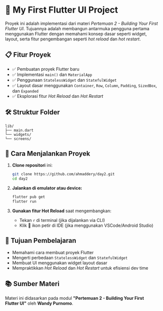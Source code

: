 
# 🚀 My First Flutter UI Project

Proyek ini adalah implementasi dari materi *Pertemuan 2 - Building Your First Flutter UI*. Tujuannya adalah membangun antarmuka pengguna pertama menggunakan Flutter dengan memahami konsep dasar seperti widget, layout, serta fitur pengembangan seperti *hot reload* dan *hot restart*.

## 📋 Fitur Proyek

- ✅ Pembuatan proyek Flutter baru
- ✅ Implementasi `main()` dan `MaterialApp`
- ✅ Penggunaan `StatelessWidget` dan `StatefulWidget`
- ✅ Layout dasar menggunakan `Container`, `Row`, `Column`, `Padding`, `SizedBox`, dan `Expanded`
- ✅ Eksplorasi fitur *Hot Reload* dan *Hot Restart*

## 🛠️ Struktur Folder

```plaintext
lib/
├── main.dart       
└── widgets/           
└── screens/
```

## 🚧 Cara Menjalankan Proyek

1. **Clone repositori** ini:
   ```bash
   git clone https://github.com/ahmaddery/day2.git
   cd day2
   ```

2. **Jalankan di emulator atau device:**
   ```bash
   flutter pub get
   flutter run
   ```

3. **Gunakan fitur Hot Reload** saat mengembangkan:
   - Tekan `r` di terminal (jika dijalankan via CLI)
   - Klik 🔄 ikon petir di IDE (jika menggunakan VSCode/Android Studio)

## 🎯 Tujuan Pembelajaran

- Memahami cara membuat proyek Flutter
- Mengerti perbedaan `StatelessWidget` dan `StatefulWidget`
- Membuat UI menggunakan widget layout dasar
- Mempraktikkan *Hot Reload* dan *Hot Restart* untuk efisiensi dev time

## 📚 Sumber Materi

Materi ini didasarkan pada modul **"Pertemuan 2 - Building Your First Flutter UI"** oleh **Wandy Purnomo**.
